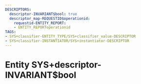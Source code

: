 ```yaml
---
DESCRIPTORS:
  descriptor-INVARIANT$bool: true
  descriptor_map-REQUESTID$operationid:
    requestid-ENTITY_REPORT:
    - ENTITY_REPORToperationid
TAGS:
- SYS+classifier-ENTITY_TYPE/SYS+classifier_value-DESCRIPTOR
- SYS+classifier-INSTANTIATOR/SYS+instantiator-DESCRIPTOR
---
```

# Entity SYS+descriptor-INVARIANT$bool

